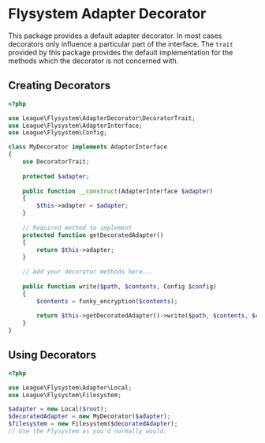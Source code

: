 # Flysystem Adapter Decorator

This package provides a default adapter decorator. In most cases decorators
only influence a particular part of the interface. The `trait` provided by
this package provides the default implementation for the methods which the
decorator is not concerned with.

## Creating Decorators 

``` php
<?php

use League\Flysystem\AdapterDecorator\DecoratorTrait;
use League\Flysystem\AdapterInterface;
use League\Flysystem\Config;

class MyDecorator implements AdapterInterface
{
    use DecoratorTrait;
    
    protected $adapter;
    
    public function __construct(AdapterInterface $adapter)
    {
        $this->adapter = $adapter;
    }
    
    // Required method to implement
    protected function getDecoratedAdapter()
    {
        return $this->adapter;
    }
    
    // Add your decorator methods here...
    
    public function write($path, $contents, Config $config)
    {
        $contents = funky_encryption($contents);
        
        return $this->getDecoratedAdapter()->write($path, $contents, $config);
    }
}

```

## Using Decorators 

``` php
<?php

use League\Flysystem\Adapter\Local;
use League\Flysystem\Filesystem;

$adapter = new Local($root);
$decoratedAdapter = new MyDecorator($adapter);
$filesystem = new Filesystem($decoratedAdapter);
// Use the Flysystem as you'd normally would.
```